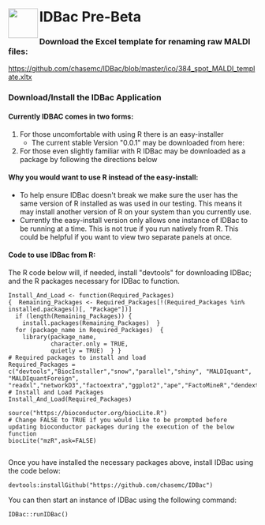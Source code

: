 <h1><img src = "https://github.com/chasemc/IDBac/blob/master/ico/Picture1.png?raw=true" height="60" align="left">  IDBac Pre-Beta </h1>
 




### Download the Excel template for renaming raw MALDI files:
https://github.com/chasemc/IDBac/blob/master/ico/384_spot_MALDI_template.xltx

  
  

### Download/Install the IDBac Application


#### Currently IDBAC comes in two forms:

1. For those uncomfortable with using R there is an easy-installer
    * The current stable Version "0.0.1" may be downloaded from here:
2. For those even slightly familiar with R IDBac may be downloaded as a package by following the directions below


#### Why you would want to use R instead of the easy-install:

* To help ensure IDBac doesn't break we make sure the user has the same version of R installed as was used in our
testing.  This means it may install another version of R on your system than you currently use.
* Currently the easy-install version only allows one instance of IDBac to be running at a time.  This is not true if you run natively from R. This could be helpful if you want to view two separate panels at once.


#### Code to use IDBac from R:
The R code below will, if needed, install "devtools" for downloading IDBac; and the R packages necessary for IDBac to function.
```
Install_And_Load <- function(Required_Packages)
{  Remaining_Packages <- Required_Packages[!(Required_Packages %in% installed.packages()[, "Package"])]
  if (length(Remaining_Packages)) {
    install.packages(Remaining_Packages)  }
  for (package_name in Required_Packages)  {
    library(package_name,
            character.only = TRUE,
            quietly = TRUE)  } }
# Required packages to install and load
Required_Packages = c("devtools","BiocInstaller","snow","parallel","shiny", "MALDIquant", "MALDIquantForeign", "readxl","networkD3","factoextra","ggplot2","ape","FactoMineR","dendextend","networkD3","reshape2","plyr","dplyr","igraph","rgl")
# Install and Load Packages
Install_And_Load(Required_Packages)

source("https://bioconductor.org/biocLite.R")
# Change FALSE to TRUE if you would like to be prompted before updating bioconductor packages during the execution of the below function
biocLite("mzR",ask=FALSE)


```



Once you have installed the necessary packages above, install IDBac using the code below:

```
devtools:installGithub("https://github.com/chasemc/IDBac")
```


You can then start an instance of IDBac using the following command:

```
IDBac::runIDBac()
```


